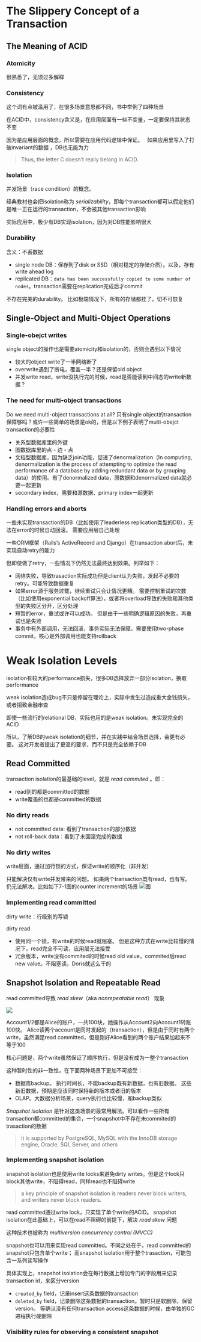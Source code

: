 # The Slippery Concept of a Transaction

## The Meaning of ACID

### Atomicity
很熟悉了，无须过多解释
### Consistency
这个词有点被滥用了，在很多场景意思都不同，书中举例了四种场景

在ACID中，consistency含义是，在应用层面有一些不变量，一定要保持其状态不变

因为是应用层面的概念，所以需要在应用代码逻辑中保证。   如果应用里写入了打破invariant的数据 ，DB也无能为力
> Thus, the letter C doesn’t really belong in ACID.
### Isolation
并发场景（race condition）的概念。

经典教材也会把isolation称为 _serializability_，即每个transaction都可以假定他们是唯一正在运行的transaction，不会被其他transaction影响

实际应用中，极少有DB实现isolation，因为对DB性能影响很大

### Durability
含义：不丢数据

- single node DB：保存到了disk or SSD（相对稳定的存储介质）。以及，存有write ahead log
- replicated DB：`data has been successfully copied to some number of nodes`。transaction需要在replication完成后才commit

不存在完美的durability。 比如极端情况下，所有的存储都挂了，切不可恢复

## Single-Object and Multi-Object Operations

### Single-obejct writes
single object的操作也是需要atomicity和isolation的，否则会遇到以下情况
- 较大的object write了一半网络断了
- overwrite遇到了断电，覆盖一半？还是保留old object
- 并发write read，write没执行完的时候，read是否能读到中间态的write新数据？

### The need for multi-object transactions

Do we need multi-object transactions at all? 只有single object的transaction保障够吗？或许一些简单的场景是ok的，但是以下例子表明了multi-obejct transaction的必要性

- 关系型数据库里的外键
- 图数据库里的点 - 边 - 点
- 文档型数据库，因为缺乏join功能，促进了denormalization（In computing, denormalization is the process of attempting to optimize the read performance of a database by adding redundant data or by grouping data）的使用。有了denormalized data，原数据和denormalized data就必要一起更新
- secondary index，需要和源数据、primary index一起更新

### Handling errors and aborts

一些未实现transaction的DB（比如使用了leaderless replication类型的DB），无法在error的时候自动回滚。 需要应用层自己处理

一些ORM框架（Rails’s ActiveRecord and Django）在transaction abort后，未实现自动retry的能力

但即使做了retry，一些情况下仍然无法最终达到效果。列举如下：
- 网络失败，导致trasaction实际成功但是client认为失败，发起不必要的retry。可能导致数据重复
- 如果error源于服务过载，继续重试只会让情况更糟。  需要控制重试的次数（比如使用exponential backoff算法），或者将overload导致的失败和其他类型的失败区分开，区分处理
- 短暂的error，重试或许可以成功。 但是由于一些明确逻辑原因的失败，再重试也是失败
- 事务中有外部调用，无法回滚，事务实际无法保障。需要使用two-phase commit，核心是外部调用也能支持rollback

# Weak Isolation Levels

isolation有较大的performance损失，很多DB选择放弃一部分isolation，换取performance

weak isolation造成bug不只是停留在理论上，实际中发生过造成重大金钱损失，或者招致金融审查

即使一些流行的relational DB，实际也用的是weak isolation。未实现完全的ACID

所以，了解DB的weak isolation的细节，并在实践中结合场景选择，会更有必要。 这对开发者提出了更高的要求，而不只是完全依赖于DB

## Read Committed

transaction isolation的最基础的level，就是 _read commited_ 。即：
- read到的都是committed的数据
- write覆盖的也都是committed的数据
### No dirty reads

- not committed data: 看到了transaction的部分数据
- not roll-back data：看到了未回滚完成的数据

### No dirty writes
write层面，通过加行锁的方式，保证write的顺序化（非并发）

只能解决仅有write并发带来的问题。  如果两个transaction既有read，也有写。仍无法解决。比如如下7-1图的counter increment的场景
![图](/images/Pasted%20image%2020230827195927.png)

### Implementing read committed

dirty write：行级别的写锁

dirty read
- 使用同一个锁，有write的时候read就阻塞。  但是这种方式在write比较慢的情况下，read完全不可读，应用层无法接受
- 冗余版本，write没有commited的时候read old value，commited后read new value。不阻塞读。Doris就这么干的

## Snapshot Isolation and Repeatable Read

read committed导致 _read skew_（aka _nonrepeatable read_） 现象

![](Pasted%20image%2020231106191930.png)

Account1/2都是Alice的账户，一共100块，她操作从Account2向Account1转账100快。        Alice读两个account是同时发起的（transaction），但是由于同时有两个write，虽然满足read committed，但是刚好Alice看到的两个账户结果加起来不等于100

核心问题是，两个write虽然保证了顺序执行，但是没有成为一整个transaction

这种暂时性的非一致性，在下面两种场景下更加不可接受：
- 数据库backup。 执行时间长，不能backup既有新数据，也有旧数据。 这些新旧数据，预期是应该同时保持新的版本或者旧的版本
- OLAP。大数据分析场景，query执行也比较慢，和backup类似

_Snapshot isolation_ 是针对这类场景的最常用解法。可以看作一些所有transaction都committed的集合，一个snapshot中不存在未commited的trasaction的数据
> it is supported by PostgreSQL, MySQL with the InnoDB storage engine, Oracle, SQL Server, and others


### Implementing snapshot isolation

snapshot isolation也是使用write locks来避免dirty writes。但是这个lock只block其他write，不阻碍read，同样read也不阻碍write
> a key principle of snapshot isolation is readers never block writers, and writers never block readers.

read committed通过write lock，只实现了单个write的ACID。 snapshot isolation在此基础上，可以在read不阻碍的前提下，解决 _read skew_ 问题

这种技术也被称为 _multiversion concurrency control (MVCC)_

snapshot也可以用来实现read committed。不同之处在于，read committed的snapshot只包含单个write； 而snapshot isolation用于整个trasaction，可能包含一系列读写操作

具体实现上，snapshot isolation会在每行数据上增加专门的字段用来记录transaction id，来区分version

- `created_by` field，记录insert这条数据的transaction
- `deleted_by` field，记录删除这条数据的transaction。暂时只是软删除，保留version。  等确认没有任何transaction access这条数据的时候，由单独的GC进程执行硬删除

### Visibility rules for observing a consistent snapshot






